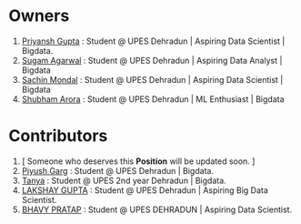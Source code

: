 # Owners

1. [Priyansh Gupta](https://github.com/priyansh19) : Student @ UPES Dehradun | Aspiring Data Scientist | Bigdata.
2. [Sugam Agarwal](https://github.com/heyeddard) : Student @ UPES Dehradun | Aspiring Data Analyst | Bigdata
3. [Sachin Mondal](https://github.com/sachin161994) : Student @ UPES Dehradun | Aspiring Data Scientist | Bigdata
4. [Shubham Arora](https://github.com/Shubham915Arora) : Student @ UPES Dehradun | ML Enthusiast | Bigdata

# Contributors

1. [ Someone who deserves this **Position** will be updated soon. ] 
2. [Piyush Garg](https://github.com/PU1138) : Student @ UPES Dehradun | Bigdata.
3. [Tanya](https://github.com/ciertotanya09) : Student @ UPES 2nd year Dehradun | Bigdata.
4. [LAKSHAY GUPTA](https://github.com/lakshay4040) : Student @ UPES Dehradun | Aspiring Big Data Scientist. 
5. [BHAVY PRATAP](https://gitHub.com/BhavyPratap) : Student @ UPES DEHRADUN | Aspiring Data Scientist.
